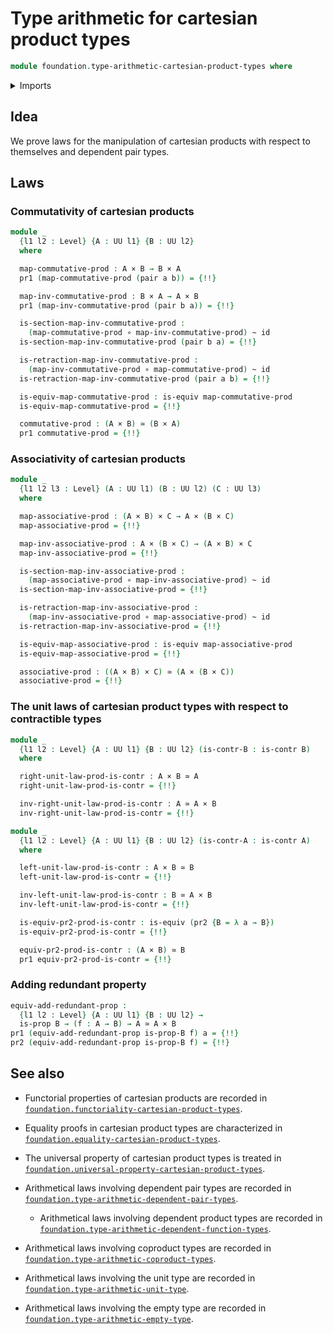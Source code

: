 # Type arithmetic for cartesian product types

```agda
module foundation.type-arithmetic-cartesian-product-types where
```

<details><summary>Imports</summary>

```agda
open import foundation.dependent-pair-types
open import foundation.equality-cartesian-product-types
open import foundation.type-arithmetic-dependent-pair-types
open import foundation.universe-levels

open import foundation-core.cartesian-product-types
open import foundation-core.contractible-types
open import foundation-core.equivalences
open import foundation-core.function-types
open import foundation-core.homotopies
open import foundation-core.identity-types
open import foundation-core.propositions
```

</details>

## Idea

We prove laws for the manipulation of cartesian products with respect to
themselves and dependent pair types.

## Laws

### Commutativity of cartesian products

```agda
module _
  {l1 l2 : Level} {A : UU l1} {B : UU l2}
  where

  map-commutative-prod : A × B → B × A
  pr1 (map-commutative-prod (pair a b)) = {!!}

  map-inv-commutative-prod : B × A → A × B
  pr1 (map-inv-commutative-prod (pair b a)) = {!!}

  is-section-map-inv-commutative-prod :
    (map-commutative-prod ∘ map-inv-commutative-prod) ~ id
  is-section-map-inv-commutative-prod (pair b a) = {!!}

  is-retraction-map-inv-commutative-prod :
    (map-inv-commutative-prod ∘ map-commutative-prod) ~ id
  is-retraction-map-inv-commutative-prod (pair a b) = {!!}

  is-equiv-map-commutative-prod : is-equiv map-commutative-prod
  is-equiv-map-commutative-prod = {!!}

  commutative-prod : (A × B) ≃ (B × A)
  pr1 commutative-prod = {!!}
```

### Associativity of cartesian products

```agda
module _
  {l1 l2 l3 : Level} (A : UU l1) (B : UU l2) (C : UU l3)
  where

  map-associative-prod : (A × B) × C → A × (B × C)
  map-associative-prod = {!!}

  map-inv-associative-prod : A × (B × C) → (A × B) × C
  map-inv-associative-prod = {!!}

  is-section-map-inv-associative-prod :
    (map-associative-prod ∘ map-inv-associative-prod) ~ id
  is-section-map-inv-associative-prod = {!!}

  is-retraction-map-inv-associative-prod :
    (map-inv-associative-prod ∘ map-associative-prod) ~ id
  is-retraction-map-inv-associative-prod = {!!}

  is-equiv-map-associative-prod : is-equiv map-associative-prod
  is-equiv-map-associative-prod = {!!}

  associative-prod : ((A × B) × C) ≃ (A × (B × C))
  associative-prod = {!!}
```

### The unit laws of cartesian product types with respect to contractible types

```agda
module _
  {l1 l2 : Level} {A : UU l1} {B : UU l2} (is-contr-B : is-contr B)
  where

  right-unit-law-prod-is-contr : A × B ≃ A
  right-unit-law-prod-is-contr = {!!}

  inv-right-unit-law-prod-is-contr : A ≃ A × B
  inv-right-unit-law-prod-is-contr = {!!}

module _
  {l1 l2 : Level} {A : UU l1} {B : UU l2} (is-contr-A : is-contr A)
  where

  left-unit-law-prod-is-contr : A × B ≃ B
  left-unit-law-prod-is-contr = {!!}

  inv-left-unit-law-prod-is-contr : B ≃ A × B
  inv-left-unit-law-prod-is-contr = {!!}

  is-equiv-pr2-prod-is-contr : is-equiv (pr2 {B = λ a → B})
  is-equiv-pr2-prod-is-contr = {!!}

  equiv-pr2-prod-is-contr : (A × B) ≃ B
  pr1 equiv-pr2-prod-is-contr = {!!}
```

### Adding redundant property

```agda
equiv-add-redundant-prop :
  {l1 l2 : Level} {A : UU l1} {B : UU l2} →
  is-prop B → (f : A → B) → A ≃ A × B
pr1 (equiv-add-redundant-prop is-prop-B f) a = {!!}
pr2 (equiv-add-redundant-prop is-prop-B f) = {!!}
```

## See also

- Functorial properties of cartesian products are recorded in
  [`foundation.functoriality-cartesian-product-types`](foundation.functoriality-cartesian-product-types.md).
- Equality proofs in cartesian product types are characterized in
  [`foundation.equality-cartesian-product-types`](foundation.equality-cartesian-product-types.md).
- The universal property of cartesian product types is treated in
  [`foundation.universal-property-cartesian-product-types`](foundation.universal-property-cartesian-product-types.md).

- Arithmetical laws involving dependent pair types are recorded in
  [`foundation.type-arithmetic-dependent-pair-types`](foundation.type-arithmetic-dependent-pair-types.md).
  - Arithmetical laws involving dependent product types are recorded in
    [`foundation.type-arithmetic-dependent-function-types`](foundation.type-arithmetic-dependent-function-types.md).
- Arithmetical laws involving coproduct types are recorded in
  [`foundation.type-arithmetic-coproduct-types`](foundation.type-arithmetic-coproduct-types.md).
- Arithmetical laws involving the unit type are recorded in
  [`foundation.type-arithmetic-unit-type`](foundation.type-arithmetic-unit-type.md).
- Arithmetical laws involving the empty type are recorded in
  [`foundation.type-arithmetic-empty-type`](foundation.type-arithmetic-empty-type.md).
